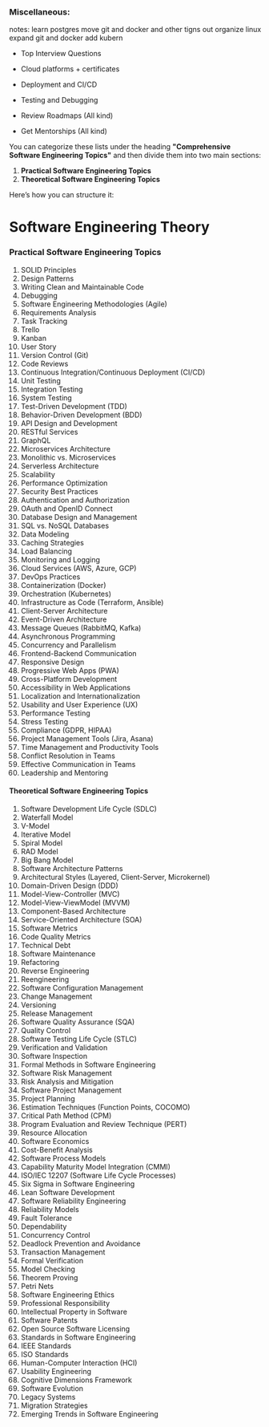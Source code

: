 ### Miscellaneous:

notes:
learn postgres
move git and docker and other tigns out
organize linux
expand git and docker
add kubern

- Top Interview Questions

- Cloud platforms + certificates
- Deployment and CI/CD
- Testing and Debugging

- Review Roadmaps (All kind)

- Get Mentorships (All kind)

You can categorize these lists under the heading **"Comprehensive Software Engineering Topics"** and then divide them into two main sections:

1. **Practical Software Engineering Topics**
2. **Theoretical Software Engineering Topics**

Here’s how you can structure it:

# Software Engineering Theory

### Practical Software Engineering Topics

1. SOLID Principles
2. Design Patterns
3. Writing Clean and Maintainable Code
4. Debugging
5. Software Engineering Methodologies (Agile)
6. Requirements Analysis
7. Task Tracking
8. Trello
9. Kanban
10. User Story
11. Version Control (Git)
12. Code Reviews
13. Continuous Integration/Continuous Deployment (CI/CD)
14. Unit Testing
15. Integration Testing
16. System Testing
17. Test-Driven Development (TDD)
18. Behavior-Driven Development (BDD)
19. API Design and Development
20. RESTful Services
21. GraphQL
22. Microservices Architecture
23. Monolithic vs. Microservices
24. Serverless Architecture
25. Scalability
26. Performance Optimization
27. Security Best Practices
28. Authentication and Authorization
29. OAuth and OpenID Connect
30. Database Design and Management
31. SQL vs. NoSQL Databases
32. Data Modeling
33. Caching Strategies
34. Load Balancing
35. Monitoring and Logging
36. Cloud Services (AWS, Azure, GCP)
37. DevOps Practices
38. Containerization (Docker)
39. Orchestration (Kubernetes)
40. Infrastructure as Code (Terraform, Ansible)
41. Client-Server Architecture
42. Event-Driven Architecture
43. Message Queues (RabbitMQ, Kafka)
44. Asynchronous Programming
45. Concurrency and Parallelism
46. Frontend-Backend Communication
47. Responsive Design
48. Progressive Web Apps (PWA)
49. Cross-Platform Development
50. Accessibility in Web Applications
51. Localization and Internationalization
52. Usability and User Experience (UX)
53. Performance Testing
54. Stress Testing
55. Compliance (GDPR, HIPAA)
56. Project Management Tools (Jira, Asana)
57. Time Management and Productivity Tools
58. Conflict Resolution in Teams
59. Effective Communication in Teams
60. Leadership and Mentoring

#### Theoretical Software Engineering Topics

1. Software Development Life Cycle (SDLC)
2. Waterfall Model
3. V-Model
4. Iterative Model
5. Spiral Model
6. RAD Model
7. Big Bang Model
8. Software Architecture Patterns
9. Architectural Styles (Layered, Client-Server, Microkernel)
10. Domain-Driven Design (DDD)
11. Model-View-Controller (MVC)
12. Model-View-ViewModel (MVVM)
13. Component-Based Architecture
14. Service-Oriented Architecture (SOA)
15. Software Metrics
16. Code Quality Metrics
17. Technical Debt
18. Software Maintenance
19. Refactoring
20. Reverse Engineering
21. Reengineering
22. Software Configuration Management
23. Change Management
24. Versioning
25. Release Management
26. Software Quality Assurance (SQA)
27. Quality Control
28. Software Testing Life Cycle (STLC)
29. Verification and Validation
30. Software Inspection
31. Formal Methods in Software Engineering
32. Software Risk Management
33. Risk Analysis and Mitigation
34. Software Project Management
35. Project Planning
36. Estimation Techniques (Function Points, COCOMO)
37. Critical Path Method (CPM)
38. Program Evaluation and Review Technique (PERT)
39. Resource Allocation
40. Software Economics
41. Cost-Benefit Analysis
42. Software Process Models
43. Capability Maturity Model Integration (CMMI)
44. ISO/IEC 12207 (Software Life Cycle Processes)
45. Six Sigma in Software Engineering
46. Lean Software Development
47. Software Reliability Engineering
48. Reliability Models
49. Fault Tolerance
50. Dependability
51. Concurrency Control
52. Deadlock Prevention and Avoidance
53. Transaction Management
54. Formal Verification
55. Model Checking
56. Theorem Proving
57. Petri Nets
58. Software Engineering Ethics
59. Professional Responsibility
60. Intellectual Property in Software
61. Software Patents
62. Open Source Software Licensing
63. Standards in Software Engineering
64. IEEE Standards
65. ISO Standards
66. Human-Computer Interaction (HCI)
67. Usability Engineering
68. Cognitive Dimensions Framework
69. Software Evolution
70. Legacy Systems
71. Migration Strategies
72. Emerging Trends in Software Engineering
